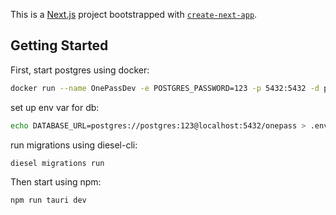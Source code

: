 This is a [Next.js](https://nextjs.org/) project bootstrapped with [`create-next-app`](https://github.com/vercel/next.js/tree/canary/packages/create-next-app).

## Getting Started

First, start postgres using docker:
```bash
docker run --name OnePassDev -e POSTGRES_PASSWORD=123 -p 5432:5432 -d postgres
```

set up env var for db:
```bash
echo DATABASE_URL=postgres://postgres:123@localhost:5432/onepass > .env
```

run migrations using diesel-cli:
```bash
diesel migrations run
```

Then start using npm:
```bash
npm run tauri dev
```
